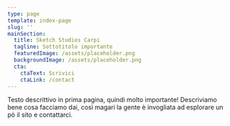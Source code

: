 ```yaml
---
type: page
template: index-page
slug: ''
mainSection:
  title: Sketch Studios Carpi
  tagline: Sottotitolo importante
  featuredImage: /assets/placeholder.png
  backgroundImage: /assets/placeholder.png
  cta:
    ctaText: Scrivici
    ctaLink: /contact
---
```


Testo descrittivo in prima pagina, quindi molto importante! Descriviamo bene cosa facciamo dai, così magari la gente è invogliata ad esplorare un pò il sito e contattarci.
